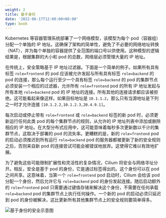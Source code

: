 ```yaml
---
weight: 2
title: 基于身份
date: '2022-06-17T12:00:00+08:00'
type: book
---
```


Kubernetes 等容器管理系统部署了一个网络模型，该模型为每个 pod（容器组）分配一个单独的 IP 地址。这确保了架构的简单性，避免了不必要的网络地址转换 （NAT），并为每个单独的容器提供了全范围的端口号以供使用。这种模型的逻辑结果是，根据集群的大小和 pod 的总数，网络层必须管理大量的 IP 地址。

在传统上，安全策略基于 IP 地址过滤器。下面是一个简单的例子。如果所有具有标签 `role=frontend` 的 pod 应该被允许发起与所有具有标签 `role=backend` 的 pod 的连接，那么每个运行至少一个具有标签 `role=backend` 的 pod 的集群节点必须安装一个相应的过滤器，允许所有 `role=frontend` pod 的所有 IP 地址发起与所有本地 `role=backend` pod 的 IP 地址的连接。所有其他的连接请求都应该被拒绝。这可能看起来像这样。如果目标地址是 `10.1.1.2`，那么只有当源地址是下列之一时才允许连接 `[10.1.2.2,10.1.2.3,20.4.9.1]`。

每次启动或停止带有 `role=frontend` 或 `role=backend` 标签的新 pod 时，必须更新运行任何此类 pod 的每个集群节点的规则，从允许的 IP 地址列表中添加或删除相应的 IP 地址。在大型分布式应用中，这可能意味着每秒多次更新数以千计的集群节点，这取决于部署的 pod 的流失率。更糟糕的是，新的 `role=frontend` pod 的启动必须推迟到所有运行 `role=backend` pod 的服务器都被更新了新的安全规则之后，否则来自新 pod 的连接尝试可能会被错误地放弃。这使得它难以有效地扩展。

为了避免这些可能限制扩展性和灵活性的复杂情况，Cilium 将安全与网络寻址分开。相反，安全是基于 pod 的身份，它是通过标签得出的。这个身份可以在 pod 之间共享。这意味着，当第一个 `role=frontend` pod 启动时，Cilium 会给该 pod 分配一个身份，然后允许它与 `role=backend` pod 的身份发起连接。随后启动额外的 `role=frontend` pod 只需要通过键值存储来解决这个身份，不需要在任何承载 `role=backend` pod 的集群节点上执行任何操作。一个新的 pod 的启动必须只延迟到 pod 的身份被解决，这比更新所有其他集群节点上的安全规则要简单得多。

![基于身份的安全示意图](../images/identity.png "基于身份的安全示意图")
